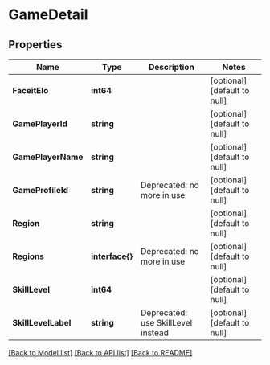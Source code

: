 # GameDetail

## Properties
Name | Type | Description | Notes
------------ | ------------- | ------------- | -------------
**FaceitElo** | **int64** |  | [optional] [default to null]
**GamePlayerId** | **string** |  | [optional] [default to null]
**GamePlayerName** | **string** |  | [optional] [default to null]
**GameProfileId** | **string** | Deprecated: no more in use | [optional] [default to null]
**Region** | **string** |  | [optional] [default to null]
**Regions** | **interface{}** | Deprecated: no more in use | [optional] [default to null]
**SkillLevel** | **int64** |  | [optional] [default to null]
**SkillLevelLabel** | **string** | Deprecated: use SkillLevel instead | [optional] [default to null]

[[Back to Model list]](../README.md#documentation-for-models) [[Back to API list]](../README.md#documentation-for-api-endpoints) [[Back to README]](../README.md)



